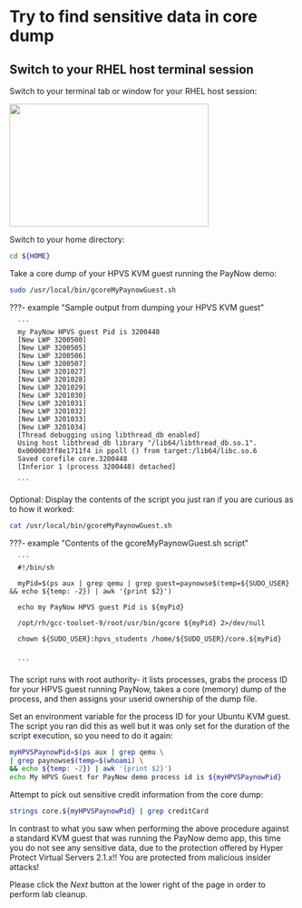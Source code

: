# Try to find sensitive data in core dump


## Switch to your RHEL host terminal session

Switch to your terminal tab or window for your RHEL host session:

<img src="../../../images/RHELHost.png" width="351" height="217" />

Switch to your home directory:

   ``` bash
   cd ${HOME} 
   ```

Take a core dump of your HPVS KVM guest running the PayNow demo:

   ``` bash
   sudo /usr/local/bin/gcoreMyPaynowGuest.sh
   ```

???- example "Sample output from dumping your HPVS KVM guest"

      ```
      my PayNow HPVS guest Pid is 3200448
      [New LWP 3200500]
      [New LWP 3200505]
      [New LWP 3200506]
      [New LWP 3200507]
      [New LWP 3201027]
      [New LWP 3201028]
      [New LWP 3201029]
      [New LWP 3201030]
      [New LWP 3201031]
      [New LWP 3201032]
      [New LWP 3201033]
      [New LWP 3201034]
      [Thread debugging using libthread_db enabled]
      Using host libthread_db library "/lib64/libthread_db.so.1".
      0x000003ff8e1711f4 in ppoll () from target:/lib64/libc.so.6
      Saved corefile core.3200448
      [Inferior 1 (process 3200448) detached]

      ```

Optional: Display the contents of the script you just ran if you are curious as to how it worked:

   ``` bash
   cat /usr/local/bin/gcoreMyPaynowGuest.sh
   ```

???- example "Contents of the gcoreMyPaynowGuest.sh script"

      ```
      #!/bin/sh
      
      myPid=$(ps aux | grep qemu | grep guest=paynowse$(temp=${SUDO_USER} && echo ${temp: -2}) | awk '{print $2}')
      
      echo my PayNow HPVS guest Pid is ${myPid}
      
      /opt/rh/gcc-toolset-9/root/usr/bin/gcore ${myPid} 2>/dev/null
      
      chown ${SUDO_USER}:hpvs_students /home/${SUDO_USER}/core.${myPid}
      
      
      ```

The script runs with root authority-  it lists processes, grabs the process ID for your HPVS guest running PayNow, takes a core (memory) dump of the process, and then assigns your userid ownership of the dump file.


Set an environment variable for the process ID for your Ubuntu KVM guest.  The script you ran did this as well but it was only set for the duration of the script execution, so you need to do it again:

   ``` bash
   myHPVSPaynowPid=$(ps aux | grep qemu \
   | grep paynowse$(temp=$(whoami) \
   && echo ${temp: -2}) | awk '{print $2}')
   echo My HPVS Guest for PayNow demo process id is ${myHPVSPaynowPid}
   ```

Attempt to pick out sensitive credit information from the core dump:

   ``` bash
   strings core.${myHPVSPaynowPid} | grep creditCard
   ```

In contrast to what you saw when performing the above procedure against a standard KVM guest that was running the PayNow demo app, this time you do not see any sensitive data, due to the protection offered by Hyper Protect Virtual Servers 2.1.x!! You are protected from malicious insider attacks!


Please click the *Next* button at the lower right of the page in order to perform lab cleanup.

